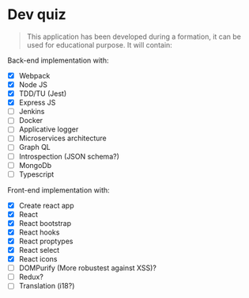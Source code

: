 # Dev quiz

> This application has been developed during a formation, it can be used for educational purpose. It will contain:

Back-end implementation with:

- [x] Webpack
- [x] Node JS
- [x] TDD/TU (Jest)
- [x] Express JS
- [ ] Jenkins
- [ ] Docker
- [ ] Applicative logger
- [ ] Microservices architecture
- [ ] Graph QL
- [ ] Introspection (JSON schema?)
- [ ] MongoDb
- [ ] Typescript

Front-end implementation with:

- [x] Create react app
- [x] React
- [x] React bootstrap
- [x] React hooks
- [x] React proptypes
- [x] React select
- [x] React icons
- [ ] DOMPurify (More robustest against XSS)?
- [ ] Redux?
- [ ] Translation (i18?)
